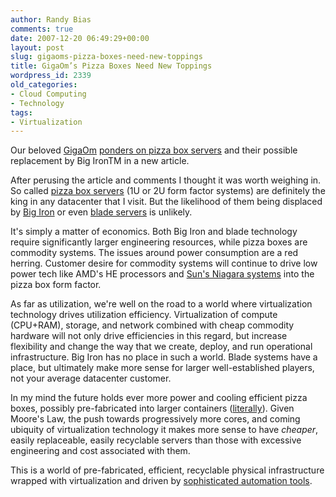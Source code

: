 ```yaml
---
author: Randy Bias
comments: true
date: 2007-12-20 06:49:29+00:00
layout: post
slug: gigaoms-pizza-boxes-need-new-toppings
title: GigaOm’s Pizza Boxes Need New Toppings
wordpress_id: 2339
old_categories:
- Cloud Computing
- Technology
tags:
- Virtualization
---
```


Our beloved [GigaOm](http://gigaom.com/) [ponders on pizza box servers](http://gigaom.com/2007/12/18/pizza-boxes-are-power-hogs/) and their possible replacement by Big IronTM in a new article.

After perusing the article and comments I thought it was worth weighing in.  So called [pizza box servers](http://en.wikipedia.org/wiki/1U_server) (1U or 2U form factor systems) are definitely the king in any datacenter that I visit.  But the likelihood of them being displaced by [Big Iron](http://en.wikipedia.org/wiki/Big_iron) or even [blade servers](http://en.wikipedia.org/wiki/Blade_server) is unlikely.

It's simply a matter of economics.  Both Big Iron and blade technology require significantly larger engineering resources, while pizza boxes are commodity systems.  The issues around power consumption are a red herring.  Customer desire for commodity systems will continue to drive low power tech like AMD's HE processors and [Sun's Niagara systems](http://www.sun.com/servers/coolthreads/se_t1000/) into the pizza box form factor.

As far as utilization, we're well on the road to a world where virtualization technology drives utilization efficiency.  Virtualization of compute (CPU+RAM), storage, and network combined with cheap commodity hardware will not only drive efficiencies in this regard, but increase flexibility and change the way that we create, deploy, and run operational infrastructure.  Big Iron has no place in such a world.  Blade systems have a place, but ultimately make more sense for larger well-established players, not your average datacenter customer.

In my mind the future holds ever more power and cooling efficient pizza boxes, possibly pre-fabricated into larger containers ([literally](http://www.sun.com/emrkt/blackbox/index.jsp)).  Given Moore's Law, the push towards progressively more cores, and coming ubiquity of virtualization technology it makes more sense to have *cheaper*, easily replaceable, easily recyclable servers than those with excessive engineering and cost associated with them.

This is a world of pre-fabricated, efficient, recyclable physical infrastructure wrapped with virtualization and driven by [sophisticated automation tools](http://www.cloudscale.net.).
